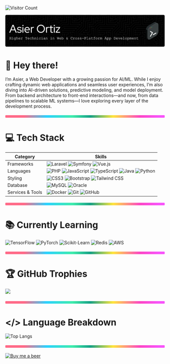 ![Visitor Count](https://komarev.com/ghpvc/?username=asier-ortiz&style=for-the-badge&color=blue)

![Header](./img/header.png)

# :wave: Hey there!

I’m Asier, a Web Developer with a growing passion for AI/ML. While I enjoy crafting dynamic web applications and seamless user experiences, I’m also diving into AI-driven solutions, predictive modeling, and model deployment. From backend architecture to front-end interactions—and now, from data pipelines to scalable ML systems—I love exploring every layer of the development process.

<img src="./img/line-bar.png" width="100%" height="8px"/>

# :computer: Tech Stack

| Category        | Skills        |
|-----------------|---------------|
| Frameworks | ![Laravel](https://img.shields.io/badge/laravel-%23FF2D20.svg?style=for-the-badge&logo=laravel&logoColor=white) ![Symfony](https://img.shields.io/badge/symfony-%23000000.svg?style=for-the-badge&logo=symfony&logoColor=white) ![Vue.js](https://img.shields.io/badge/vuejs-%2335495e.svg?style=for-the-badge&logo=vuedotjs&logoColor=%234FC08D) |
| Languages | ![PHP](https://img.shields.io/badge/php-%23777BB4.svg?style=for-the-badge&logo=php&logoColor=white) ![JavaScript](https://img.shields.io/badge/javascript-%23323330.svg?style=for-the-badge&logo=javascript&logoColor=%23F7DF1E) ![TypeScript](https://img.shields.io/badge/typescript-%23007ACC.svg?style=for-the-badge&logo=typescript&logoColor=white) ![Java](https://img.shields.io/badge/java-%23ED8B00.svg?style=for-the-badge&logo=openjdk&logoColor=white) ![Python](https://img.shields.io/badge/python-%2314354C.svg?style=for-the-badge&logo=python&logoColor=white) |
| Styling | ![CSS3](https://img.shields.io/badge/css3-%231572B6.svg?style=for-the-badge&logo=css3&logoColor=white) ![Bootstrap](https://img.shields.io/badge/bootstrap-%238511FA.svg?style=for-the-badge&logo=bootstrap&logoColor=white) ![Tailwind CSS](https://img.shields.io/badge/tailwindcss-%2338B2AC.svg?style=for-the-badge&logo=tailwind-css&logoColor=white) |
| Database | ![MySQL](https://img.shields.io/badge/mysql-%2300f.svg?style=for-the-badge&logo=mysql&logoColor=white) ![Oracle](https://img.shields.io/badge/Oracle-F80000?style=for-the-badge&logo=oracle&logoColor=white) |
| Services & Tools | ![Docker](https://img.shields.io/badge/docker-%230db7ed.svg?style=for-the-badge&logo=docker&logoColor=white) ![Git](https://img.shields.io/badge/git-%23F05033.svg?style=for-the-badge&logo=git&logoColor=white) ![GitHub](https://img.shields.io/badge/github-%23121011.svg?style=for-the-badge&logo=github&logoColor=white) |

<img src="./img/line-bar.png" width="100%" height="8px"/>

# :books: Currently Learning

![TensorFlow](https://img.shields.io/badge/tensorflow-%23FF6F00.svg?style=for-the-badge&logo=tensorflow&logoColor=white)
![PyTorch](https://img.shields.io/badge/pytorch-%23EE4C2C.svg?style=for-the-badge&logo=pytorch&logoColor=white)
![Scikit-Learn](https://img.shields.io/badge/scikit--learn-F7931E?style=for-the-badge&logo=scikit-learn&logoColor=white)
![Redis](https://img.shields.io/badge/redis-%23DC382D.svg?style=for-the-badge&logo=redis&logoColor=white)
![AWS](https://img.shields.io/badge/AWS-232F3E?style=for-the-badge&logo=amazon&logoColor=white)

<img src="./img/line-bar.png" width="100%" height="8px"/>

# :trophy: GitHub Trophies
![](https://github-profile-trophy.vercel.app/?username=asier-ortiz&theme=onedark&no-frame=false&no-bg=true&column=3&margin-w=15&margin-h=15)

<img src="./img/line-bar.png" width="100%" height="8px"/>

# </> Language Breakdown
![Top Langs](https://github-readme-stats.vercel.app/api/top-langs/?username=asier-ortiz&layout=donut&theme=onedark&langs_count=10&hide=jupyter%20notebook,html,css,blade,shaderlab,scss&card_width=300)

<img src="./img/line-bar.png" width="100%" height="8px"/>

[![Buy me a beer](https://img.buymeacoffee.com/button-api/?text=Buy%20me%20a%20beer&emoji=🍺&slug=asierortiz&button_colour=FFDD00&font_colour=000000&font_family=Cookie&outline_colour=000000&coffee_colour=ffffff)](https://www.buymeacoffee.com/asierortiz)
